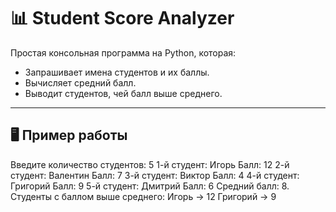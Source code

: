 # 📊 Student Score Analyzer

Простая консольная программа на Python, которая:

- Запрашивает имена студентов и их баллы.
- Вычисляет средний балл.
- Выводит студентов, чей балл выше среднего.

---

## 🖥️ Пример работы

Введите количество студентов: 5
1-й студент: Игорь
Балл: 12
2-й студент: Валентин
Балл: 7
3-й студент: Виктор
Балл: 4
4-й студент: Григорий
Балл: 9
5-й студент: Дмитрий
Балл: 6
Средний балл: 8. Студенты с баллом выше среднего:
Игорь -> 12
Григорий -> 9
